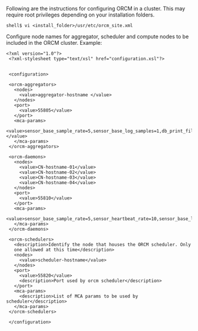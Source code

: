 Following are the instructions for configuring ORCM in a cluster. This may require root privileges depending on your installation folders.
```
shell$ vi <install_folder>/usr/etc/orcm_site.xml
```

Configure node names for aggregator, scheduler and compute nodes to be included in the ORCM cluster. Example:
```
<?xml version="1.0"?>
 <?xml-stylesheet type="text/xsl" href="configuration.xsl"?>
 
 
 <configuration>
 
 <orcm-aggregators>
   <nodes>
     <value>aggregator-hostname </value>
   </nodes>
   <port>
     <value>55805</value>
   </port>
   <mca-params>
     <value>sensor_base_sample_rate=5,sensor_base_log_samples=1,db_print_file=+</value>
   </mca-params>
 </orcm-aggregators>
 
 <orcm-daemons> 
   <nodes>
     <value>CN-hostname-01</value>
     <value>CN-hostname-02</value>
     <value>CN-hostname-03</value>
     <value>CN-hostname-04</value>
   </nodes>
   <port>
     <value>55810</value>
   </port>
   <mca-params>
     <value>sensor_base_sample_rate=5,sensor_heartbeat_rate=10,sensor_base_log_samples=1</value>
   </mca-params>
 </orcm-daemons>
 
 <orcm-schedulers>
   <description>Identify the node that houses the ORCM scheduler. Only
   one allowed at this time</description>
   <nodes>
     <value>scheduler-hostname</value>
   </nodes>
   <port>
     <value>55820</value>
     <description>Port used by orcm scheduler</description>
   </port>
   <mca-params>
     <description>List of MCA params to be used by scheduler</description>
   </mca-params>
 </orcm-schedulers>
 
 </configuration>
```
